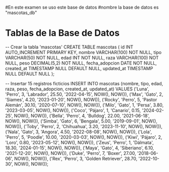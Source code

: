 #En este examen se uso este base de datos 
#nombre la base de datos es "mascotas_db" 
# Tablas de la Base de Datos 
-- Crear la tabla 'mascotas'
CREATE TABLE mascotas (
    id INT AUTO_INCREMENT PRIMARY KEY,
    nombre VARCHAR(100) NOT NULL,
    tipo VARCHAR(50) NOT NULL,
    edad INT NOT NULL,
    raza VARCHAR(100) NOT NULL,
    peso DECIMAL(5,2) NOT NULL,
    fecha_adopcion DATE NOT NULL,
    created_at TIMESTAMP NULL DEFAULT NULL,
    updated_at TIMESTAMP NULL DEFAULT NULL
);

-- Insertar 15 registros ficticios
INSERT INTO mascotas (nombre, tipo, edad, raza, peso, fecha_adopcion, created_at, updated_at) VALUES
('Luna', 'Perro', 3, 'Labrador', 25.50, '2022-04-15', NOW(), NOW()),
('Max', 'Gato', 2, 'Siames', 4.20, '2023-01-20', NOW(), NOW()),
('Rocky', 'Perro', 5, 'Pastor Alemán', 30.10, '2020-07-10', NOW(), NOW()),
('Milo', 'Gato', 1, 'Persa', 3.80, '2023-03-05', NOW(), NOW()),
('Coco', 'Pájaro', 1, 'Canario', 0.15, '2024-02-25', NOW(), NOW()),
('Bella', 'Perro', 4, 'Bulldog', 22.00, '2021-06-18', NOW(), NOW()),
('Simba', 'Gato', 6, 'Bengala', 5.00, '2019-09-01', NOW(), NOW()),
('Toby', 'Perro', 2, 'Chihuahua', 3.20, '2023-11-10', NOW(), NOW()),
('Nala', 'Gato', 3, 'Angora', 4.50, '2022-08-08', NOW(), NOW()),
('Lola', 'Perro', 5, 'Poodle', 10.00, '2020-03-03', NOW(), NOW()),
('Kiwi', 'Pájaro', 2, 'Loro', 0.80, '2023-05-12', NOW(), NOW()),
('Zeus', 'Perro', 1, 'Dálmata', 18.30, '2024-01-15', NOW(), NOW()),
('Maya', 'Gato', 4, 'Siberiano', 6.10, '2021-12-20', NOW(), NOW()),
('Duke', 'Perro', 7, 'Boxer', 27.00, '2018-06-06', NOW(), NOW()),
('Rex', 'Perro', 3, 'Golden Retriever', 28.70, '2022-10-30', NOW(), NOW());

